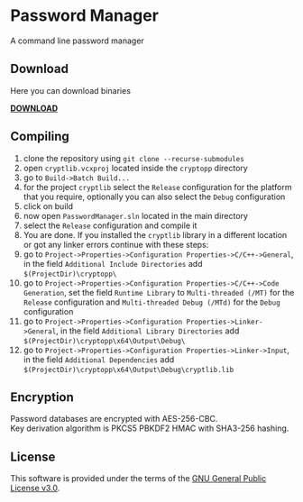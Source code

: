# Password Manager

A command line password manager

## Download
Here you can download binaries

**[DOWNLOAD](https://github.com/apavazza/PasswordManager/releases)**

## Compiling

1. clone the repository using `git clone --recurse-submodules`
2. open `cryptlib.vcxproj` located inside the `cryptopp` directory
3. go to `Build->Batch Build...`
4. for the project `cryptlib` select the `Release` configuration for the platform that you require, optionally you can also select the `Debug` configuration
5. click on build
6. now open `PasswordManager.sln` located in the main directory
7. select the `Release` configuration and compile it
8. You are done. If you installed the `cryptlib` library in a different location or got any linker errors continue with these steps:
9. go to `Project->Properties->Configuration Properties->C/C++->General`, in the field `Additional Include Directories` add `$(ProjectDir)\cryptopp\`
10. go to `Project->Properties->Configuration Properties->C/C++->Code Generation`, set the field `Runtime Library` to `Multi-threaded (/MT)` for the `Release` configuration and `Multi-threaded Debug (/MTd)` for the `Debug` configuration
11. go to `Project->Properties->Configuration Properties->Linker->General`, in the field `Additional Library Directories` add  `$(ProjectDir)\cryptopp\x64\Output\Debug\`
12. go to `Project->Properties->Configuration Properties->Linker->Input`, in the field `Additional Dependencies` add `$(ProjectDir)\cryptopp\x64\Output\Debug\cryptlib.lib`

## Encryption
Password databases are encrypted with AES-256-CBC.  
Key derivation algorithm is PKCS5 PBKDF2 HMAC with SHA3-256 hashing.

## License
This software is provided under the terms of the [GNU General Public License v3.0](https://www.gnu.org/licenses/gpl-3.0.txt).

